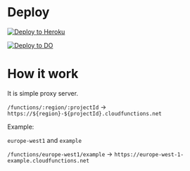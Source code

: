# Deploy

[![Deploy to Heroku](https://www.herokucdn.com/deploy/button.svg)](https://heroku.com/deploy?template=https://github.com/adinvadim/firebase-functions-proxy-server)

[![Deploy to DO](https://www.deploytodo.com/do-btn-blue.svg)](https://cloud.digitalocean.com/apps/new?repo=https://github.com/adinvadim/firebase-functions-proxy-server/tree/master)



# How it work

It is simple proxy server.

`/functions/:region/:projectId` -> `https://${region}-${projectId}.cloudfunctions.net`

Example:

`europe-west1` and `example`

`/functions/europe-west1/example` -> `https://europe-west-1-example.cloudfunctions.net`
